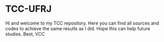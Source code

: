 # TCC-UFRJ
Hi and welcome to my TCC repository. Here you can find all sources and codes to achieve the same results as I did.
Hope this can help future studies.
Best,
VCC
